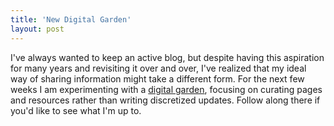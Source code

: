 ```yaml
---
title: 'New Digital Garden'
layout: post
---
```


I've always wanted to keep an active blog, but despite having this aspiration for many years and revisiting it over and over, I've realized that my ideal way of sharing information might take a different form. For the next few weeks I am experimenting with a [digital garden](/garden), focusing on curating pages and resources rather than writing discretized updates. Follow along there if you'd like to see what I'm up to.
